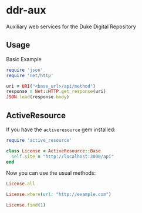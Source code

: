 # ddr-aux

Auxiliary web services for the Duke Digital Repository

## Usage

Basic Example 

```ruby
require 'json'
require 'net/http'

uri = URI("<base_url>/api/method")
response = Net::HTTP.get_response(uri)
JSON.load(response.body)
```

## ActiveResource

If you have the `activeresource` gem installed:

```ruby
require 'active_resource'

class License < ActiveResource::Base
  self.site = "http://localhost:3000/api"
end
```

Now you can use the usual methods:

```ruby
License.all

License.where(url: "http://example.com")

License.find(1)
```
